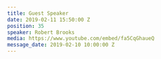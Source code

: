 ```yaml
---
title: Guest Speaker
date: 2019-02-11 15:50:00 Z
position: 35
speaker: Robert Brooks
media: https://www.youtube.com/embed/fa5CqGhaueQ
message_date: 2019-02-10 10:00:00 Z
---
```



